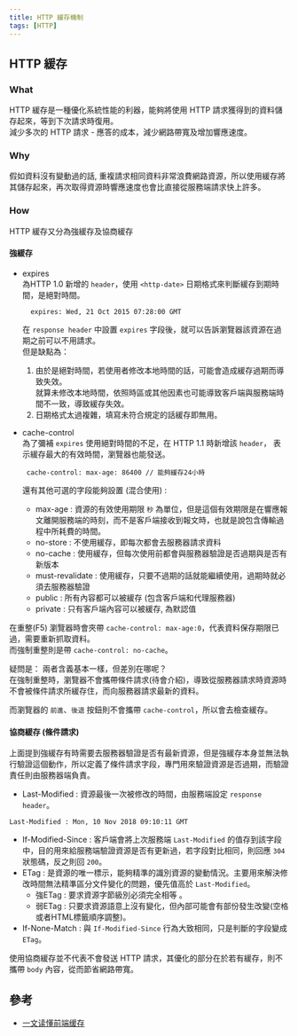```yaml
---
title: HTTP 緩存機制
tags: [HTTP]
---
```


## HTTP 緩存

### What
HTTP 緩存是一種優化系統性能的利器，能夠將使用 HTTP 請求獲得到的資料儲存起來，等到下次請求時復用。  
減少多次的 HTTP 請求 - 應答的成本，減少網路帶寬及增加響應速度。    

### Why
假如資料沒有變動過的話, 重複請求相同資料非常浪費網路資源，所以使用緩存將其儲存起來，再次取得資源時響應速度也會比直接從服務端請求快上許多。  

### How
HTTP 緩存又分為強緩存及協商緩存  

#### 強緩存
- expires  
  為HTTP 1.0 新增的 `header`，使用 `<http-date>` 日期格式來判斷緩存到期時間，是絕對時間。
  ```
    expires: Wed, 21 Oct 2015 07:28:00 GMT
  ```
  在 `response header` 中設置 `expires` 字段後，就可以告訴瀏覽器該資源在過期之前可以不用請求。   
  但是缺點為：
    1. 由於是絕對時間，若使用者修改本地時間的話，可能會造成緩存過期而導致失效。  
       就算未修改本地時間，依照時區或其他因素也可能導致客戶端與服務端時間不一致，導致緩存失效。  
    2. 日期格式太過複雜，填寫未符合規定的話緩存即無用。  
- cache-control  
  為了彌補 `expires` 使用絕對時間的不足，在 HTTP 1.1 時新增該 `header`， 表示緩存最大的有效時間，瀏覽器也能發送。
  ```
   cache-control: max-age: 86400 // 能夠緩存24小時
  ```
  還有其他可選的字段能夠設置 (混合使用) :

  - max-age : 資源的有效使用期限 `秒` 為單位，但是這個有效期限是在響應報文離開服務端的時刻，而不是客戶端接收到報文時，也就是說包含傳輸過程中所耗費的時間。  
  - no-store : 不使用緩存，即每次都會去服務器請求資料
  - no-cache : 使用緩存，但每次使用前都會與服務器驗證是否過期與是否有新版本
  - must-revalidate : 使用緩存，只要不過期的話就能繼續使用，過期時就必須去服務器驗證
  - public : 所有內容都可以被緩存 (包含客戶端和代理服務器)
  - private : 只有客戶端內容可以被緩存, 為默認值

在重整(F5) 瀏覽器時會夾帶 `cache-control: max-age:0`，代表資料保存期限已過，需要重新抓取資料。  
而強制重整則是帶 `cache-control: no-cache`。  

疑問是： 兩者含義基本一樣，但差別在哪呢？  
在強制重整時，瀏覽器不會攜帶條件請求(待會介紹)，導致從服務器請求時資源時不會被條件請求所緩存住，而向服務器請求最新的資料。  

而瀏覽器的 `前進`、`後退` 按鈕則不會攜帶 `cache-control`，所以會去檢查緩存。  


#### 協商緩存 (條件請求)
上面提到強緩存有時需要去服務器驗證是否有最新資源，但是強緩存本身並無法執行驗證這個動作，所以定義了條件請求字段，專門用來驗證資源是否過期，而驗證責任則由服務器端負責。  

  - Last-Modified : 資源最後一次被修改的時間，由服務端設定 `response header`。 
   ```
   Last-Modified : Mon, 10 Nov 2018 09:10:11 GMT
   ```
  - If-Modified-Since : 客戶端會將上次服務端 `Last-Modified` 的值存到該字段中，目的用來給服務端驗證資源是否有更新過，若字段對比相同，則回應 `304` 狀態碼，反之則回 `200`。
  - ETag : 是資源的唯一標示，能夠精準的識別資源的變動情況。主要用來解決修改時間無法精準區分文件變化的問題，優先值高於 `Last-Modified`。 
    - 強ETag : 要求資源字節級別必須完全相等 。 
    - 弱ETag : 只要求資源語意上沒有變化，但內部可能會有部份發生改變(空格或者HTML標籤順序調整)。 
  - If-None-Match : 與 `If-Modified-Since` 行為大致相同，只是判斷的字段變成 `ETag`。 

使用協商緩存並不代表不會發送 HTTP 請求，其優化的部分在於若有緩存，則不攜帶 `body` 內容，從而節省網路帶寬。  

## 參考
- [一文读懂前端缓存](https://mp.weixin.qq.com/s/cUqkG3NETmJbglDXfSf0tg)
